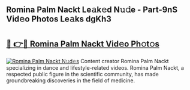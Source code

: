 ## Romina Palm Nackt Le𝚊k𝚎d N𝚞𝚍e - Part-9nS Vid𝚎o Photos Le𝚊ks dgKh3

# <h2><a href="http://fb8e8p.evod.top/?m=Romina+Palm+Nackt">🔗 👉🔴 Romina Palm Nackt Vid𝚎o Ph𝚘t𝚘s</a></h2>

[![Romina Palm Nackt N𝚞d𝚎s](https://i.imgur.com/8V9OHl7.gif)](http://fb8e8p.evod.top/?m=Romina+Palm+Nackt)
Content creator Romina Palm Nackt specializing in dance and lifestyle-related videos. Romina Palm Nackt, a respected public figure in the scientific community, has made groundbreaking discoveries in the field of medicine. 
